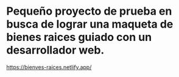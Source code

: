 ﻿# Pequeño proyecto de prueba en busca de lograr una maqueta de bienes raices guiado con un desarrollador web.
https://bienves-raices.netlify.app/
